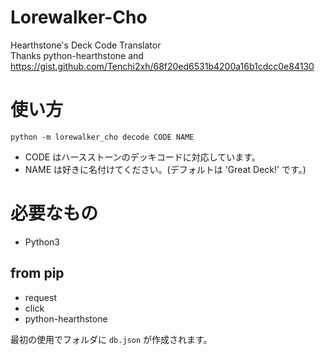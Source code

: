 # Lorewalker-Cho
Hearthstone's Deck Code Translator  
Thanks python-hearthstone and https://gist.github.com/Tenchi2xh/68f20ed6531b4200a16b1cdcc0e84130

# 使い方
`python -m lorewalker_cho decode CODE NAME`

- CODE はハースストーンのデッキコードに対応しています。
- NAME は好きに名付けてください。(デフォルトは 'Great Deck!' です。)

# 必要なもの

- Python3

## from pip
- request
- click
- python-hearthstone

最初の使用でフォルダに `db.json` が作成されます。